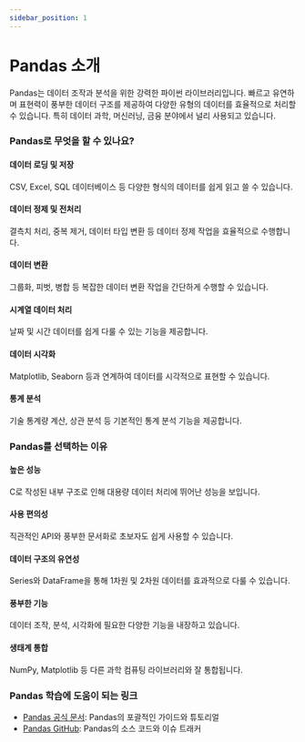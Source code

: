 ```yaml
---
sidebar_position: 1
---
```


# Pandas 소개

Pandas는 데이터 조작과 분석을 위한 강력한 파이썬 라이브러리입니다. 빠르고 유연하며 표현력이 풍부한 데이터 구조를 제공하여 다양한 유형의 데이터를 효율적으로 처리할 수 있습니다. 특히 데이터 과학, 머신러닝, 금융 분야에서 널리 사용되고 있습니다.

### Pandas로 무엇을 할 수 있나요?

#### **데이터 로딩 및 저장**

CSV, Excel, SQL 데이터베이스 등 다양한 형식의 데이터를 쉽게 읽고 쓸 수 있습니다.

#### **데이터 정제 및 전처리**

결측치 처리, 중복 제거, 데이터 타입 변환 등 데이터 정제 작업을 효율적으로 수행합니다.

#### **데이터 변환**

그룹화, 피벗, 병합 등 복잡한 데이터 변환 작업을 간단하게 수행할 수 있습니다.

#### **시계열 데이터 처리**

날짜 및 시간 데이터를 쉽게 다룰 수 있는 기능을 제공합니다.

#### **데이터 시각화**

Matplotlib, Seaborn 등과 연계하여 데이터를 시각적으로 표현할 수 있습니다.

#### **통계 분석**

기술 통계량 계산, 상관 분석 등 기본적인 통계 분석 기능을 제공합니다.

### Pandas를 선택하는 이유

#### **높은 성능**

C로 작성된 내부 구조로 인해 대용량 데이터 처리에 뛰어난 성능을 보입니다.

#### **사용 편의성**

직관적인 API와 풍부한 문서화로 초보자도 쉽게 사용할 수 있습니다.

#### **데이터 구조의 유연성**

Series와 DataFrame을 통해 1차원 및 2차원 데이터를 효과적으로 다룰 수 있습니다.

#### **풍부한 기능**

데이터 조작, 분석, 시각화에 필요한 다양한 기능을 내장하고 있습니다.

#### **생태계 통합**

NumPy, Matplotlib 등 다른 과학 컴퓨팅 라이브러리와 잘 통합됩니다.

### **Pandas 학습에 도움이 되는 링크**

- [Pandas 공식 문서](https://pandas.pydata.org/docs/): Pandas의 포괄적인 가이드와 튜토리얼
- [Pandas GitHub](https://github.com/pandas-dev/pandas): Pandas의 소스 코드와 이슈 트래커
